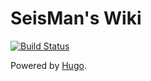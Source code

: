 # SeisMan's Wiki

[![Build Status](https://travis-ci.org/seisman/wiki.svg?branch=master)](https://travis-ci.org/seisman/wiki)

Powered by [Hugo](https://gohugo.io/).
